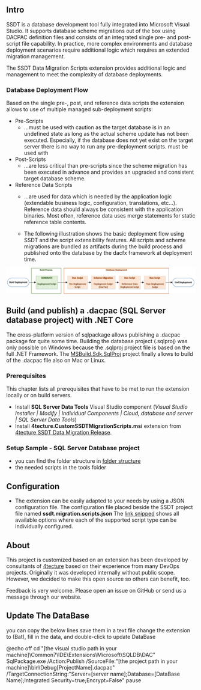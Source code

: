 ## Intro
SSDT is a database development tool fully integrated into Microsoft Visual Studio. It supports database scheme migrations out of the box using DACPAC definition files and consists of an integrated single pre- and post-script file capability. In practice, more complex environments and database deployment scenarios require additional logic which requires an extended migration management. 

The SSDT Data Migration Scripts extension provides additional logic and management to meet the complexity of database deployments.

### Database Deployment Flow
Based on the single pre-, post, and reference data scripts the extension allows to use of multiple managed sub-deployment scripts:
 - Pre-Scripts
     - ...must be used with caution as the target database is in an undefined state as long as the actual scheme update has not been executed. Especially, if the database does not yet exist on the target server there is no way to run any pre-deployment scripts. must be used with 
 - Post-Scripts
     - ...are less critical than pre-scripts since the scheme migration has been executed in advance and provides an upgraded and consistent target database scheme.
 - Reference Data Scripts
     - ...are used for data which is needed by the application logic (extendable business logic, configuration, translations, etc...). Reference data should always be consistent with the application binaries. Most often, reference data uses merge statements for static reference table contents.
  
     - The following illustration shows the basic deployment flow using SSDT and the script extensibility features. All scripts and scheme migrations are bundled as artifacts during the build process and published onto the database by the dacfx framework at deployment time. 

![alt text](https://raw.githubusercontent.com/4tecture/SSDTDataMigration/master/Docs/Images/DeploymentProcessFlow.png "Deployment PRocess Flow")

## Build (and publish) a .dacpac (SQL Server database project) with .NET Core
The cross-platform version of sqlpackage allows publishing a .dacpac package for quite some time. Building the database project (.sqlproj) was only possible on Windows because the .sqlproj project file is based on the full .NET Framework. The [MSBuild.Sdk.SqlProj](https://github.com/rr-wfm/MSBuild.Sdk.SqlProj) project finally allows to build of the .dacpac file also on Mac or Linux.

### Prerequisites
This chapter lists all prerequisites that have to be met to run the extension locally or on build servers.
- Install **SQL Server Data Tools**  Visual Studio component (*Visual Studio Installer | Modify | Individual Components | Cloud, database and server | SQL Server Data Tools*)
- Install **4tecture.CustomSSDTMigrationScripts.msi** extension from [4tecture SSDT Data Migration Release](https://github.com/4tecture/SSDTDataMigration/releases/download/V1.4/4tecture.CustomSSDTMigrationScripts.x64.msi).

### Setup Sample - SQL Server Database project
- you can find the folder structure in [folder structure](https://github.com/4tecture/SSDTDataMigration?tab=readme-ov-file#setup-sample---sql-server-database-project)
- the needed scripts in the tools folder

## Configuration
- The extension can be easily adapted to your needs by using a JSON configuration file. The configuration file placed beside the SSDT project file named **ssdt.migration.scripts.json** The [link snipped](https://github.com/4tecture/SSDTDataMigration?tab=readme-ov-file#configuration) shows all available options where each of the supported script type can be individually configured.

## About
This project is customized based on an extension has been developed by consultants of [4tecture](https://www.4tecture.ch) based on their experience from many DevOps projects. Originally it was developed internally without public scope. However, we decided to make this open source so others can benefit, too. 

Feedback is very welcome. Please open an issue on GitHub or send us a message through our website.

## Update The DataBase
you can copy the below lines save them in a text file change the extension to (Bat), fill in the data, and double-click to update DataBase

@echo off
cd "[the visual studio path in your machine]\Common7\IDE\Extensions\Microsoft\SQLDB\DAC"
SqlPackage.exe /Action:Publish /SourceFile:"[the project path in your machine]\bin\Debug\[ProjectName].dacpac" /TargetConnectionString:"Server=[server name];Database=[DataBase Name];Integrated Security=true;Encrypt=False"
pause

